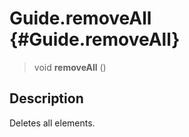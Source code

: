 Guide.removeAll {#Guide.removeAll}
===============

> void **removeAll** ()

Description
-----------

Deletes all elements.

